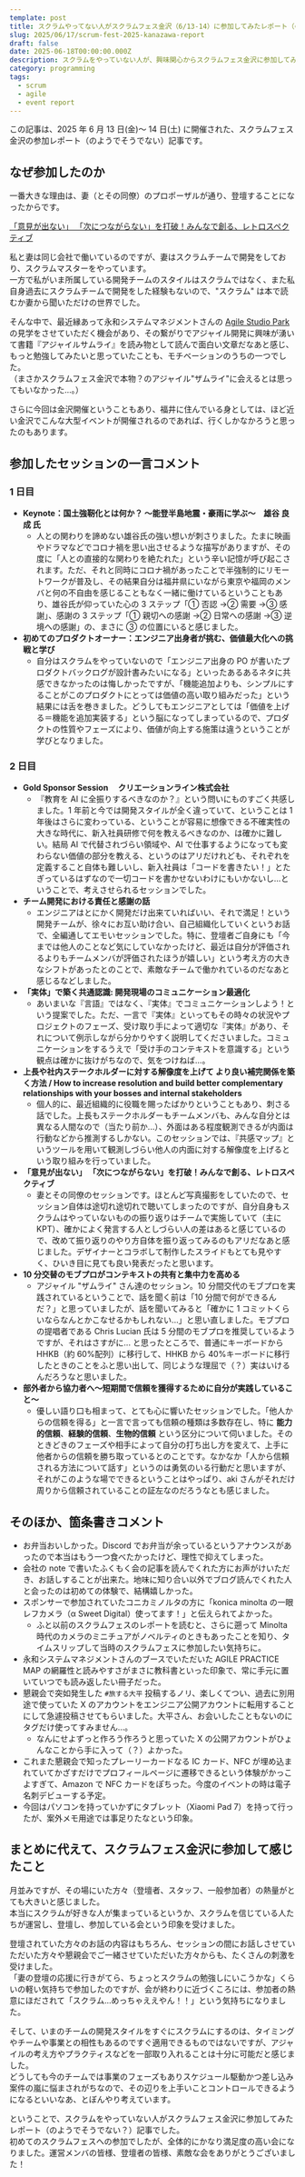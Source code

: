 ```yaml
---
template: post
title: スクラムやってない人がスクラムフェス金沢（6/13-14）に参加してみたレポート（のようでそうでない）記事
slug: 2025/06/17/scrum-fest-2025-kanazawa-report
draft: false
date: 2025-06-18T00:00:00.000Z
description: スクラムをやっていない人が、興味関心からスクラムフェス金沢に参加してみた感想をまとめました。
category: programming
tags:
  - scrum
  - agile
  - event report
---
```


この記事は、2025 年 6 月 13 日(金)～ 14 日(土) に開催された、スクラムフェス金沢の参加レポート（のようでそうでない）記事です。

## なぜ参加したのか

一番大きな理由は、妻（とその同僚）のプロポーザルが通り、登壇することになったからです。

[「意見が出ない」 「次につながらない」を打破！みんなで創る、レトロスペクティブ](https://confengine.com/conferences/scrum-fest-kanazawa-2025/proposal/22627)

私と妻は同じ会社で働いているのですが、妻はスクラムチームで開発をしており、スクラムマスターをやっています。  
一方で私がいま所属している開発チームのスタイルはスクラムではなく、また私自身過去にスクラムチームで開発をした経験もないので、"スクラム" は本で読むか妻から聞いただけの世界でした。

そんな中で、最近縁あって永和システムマネジメントさんの [Agile Studio Park](https://www.agile-studio.jp/) の見学をさせていただく機会があり、その繋がりでアジャイル開発に興味が湧いて書籍『アジャイルサムライ』を読み物として読んで面白い文章だなあと感じ、もっと勉強してみたいと思っていたことも、モチベーションのうちの一つでした。  
（まさかスクラムフェス金沢で本物？のアジャイル"ザムライ"に会えるとは思ってもいなかった...。）

さらに今回は金沢開催ということもあり、福井に住んでいる身としては、ほど近い金沢でこんな大型イベントが開催されるのであれば、行くしかなかろうと思ったのもあります。

## 参加したセッションの一言コメント

### 1 日目

- **Keynote：国土強靭化とは何か？ ～能登半島地震・豪雨に学ぶ～　雄谷 良成 氏**
  - 人との関わりを諦めない雄谷氏の強い想いが刺さりました。たまに映画やドラマなどでコロナ禍を思い出させるような描写がありますが、その度に「人との直接的な関わりを絶たれた」という辛い記憶が呼び起こされます。ただ、それと同時にコロナ禍があったことで半強制的にリモートワークが普及し、その結果自分は福井県にいながら東京や福岡のメンバと何の不自由を感じることもなく一緒に働けているということもあり、雄谷氏が仰っていた心の 3 ステップ「① 否認 →② 需要 →③ 感謝」、感謝の 3 ステップ「① 親切への感謝 →② 日常への感謝 →③ 逆境への感謝」の、まさに ③ の位置にいると感じました。
- **初めてのプロダクトオーナー：エンジニア出身者が挑む、価値最大化への挑戦と学び**
  - 自分はスクラムをやっていないので「エンジニア出身の PO が書いたプロダクトバックログが設計書みたいになる」といったあるあるネタに共感できなかったのは悔しかったですが、「機能追加よりも、シンプルにすることがこのプロダクトにとっては価値の高い取り組みだった」という結果には舌を巻きました。どうしてもエンジニアとしては「価値を上げる＝機能を追加実装する」という脳になってしまっているので、プロダクトの性質やフェーズにより、価値が向上する施策は違うということが学びとなりました。

### 2 日目

- **Gold Sponsor Session 　クリエーションライン株式会社**
  - 『教育を AI に全振りするべきなのか？』という問いにものすごく共感しました。1 年前と今では開発スタイルが全く違っていて、ということは 1 年後はさらに変わっている、ということが容易に想像できる不確実性の大きな時代に、新入社員研修で何を教えるべきなのか、は確かに難しい。結局 AI で代替されづらい領域や、AI で仕事するようになっても変わらない価値の部分を教える、というのはアリだけれども、それぞれを定義すること自体も難しいし、新入社員は「コードを書きたい！」とたぎっているはずなので一切コードを書かせないわけにもいかないし...ということで、考えさせられるセッションでした。
- **チーム開発における責任と感謝の話**
  - エンジニアはとにかく開発だけ出来ていればいい、それで満足！という開発チームが、徐々にお互い助け合い、自己組織化していくというお話で、全編通してエモいセッションでした。特に、登壇者ご自身にも「今までは他人のことなど気にしていなかったけど、最近は自分が評価されるよりもチームメンバが評価されたほうが嬉しい」という考え方の大きなシフトがあったとのことで、素敵なチームで働かれているのだなあと感じるなどしました。
- **「実体」で築く共通認識: 開発現場のコミュニケーション最適化**
  - あいまいな『言語』ではなく、『実体』でコミュニケーションしよう！という提案でした。ただ、一言で『実体』といってもその時々の状況やプロジェクトのフェーズ、受け取り手によって適切な『実体』があり、それについて例示しながら分かりやすく説明してくださいました。コミュニケーションをするうえで「受け手のコンテキストを意識する」という観点は確かに抜けがちなので、気をつけねば...。
- **上長や社内ステークホルダーに対する解像度を上げて より良い補完関係を築く方法 / How to increase resolution and build better complementary relationships with your bosses and internal stakeholders**
  - 個人的に、最近組織的に役職を賜ったばかりということもあり、刺さる話でした。上長もステークホルダーもチームメンバも、みんな自分とは異なる人間なので（当たり前か...）、外面はある程度観測できるが内面は行動などから推測するしかない。このセッションでは、『共感マップ』というツールを用いて観測しづらい他人の内面に対する解像度を上げるという取り組みを行っていました。
- **「意見が出ない」 「次につながらない」を打破！みんなで創る、レトロスペクティブ**
  - 妻とその同僚のセッションです。ほとんど写真撮影をしていたので、セッション自体は途切れ途切れで聴いてしまったのですが、自分自身もスクラムはやっていないものの振り返りはチームで実施していて（主に KPT）、確かによく発言する人としづらい人の差はあると感じているので、改めて振り返りのやり方自体を振り返ってみるのもアリだなあと感じました。デザイナーとコラボして制作したスライドもとても見やすく、ひいき目に見ても良い発表だったと思います。
- **10 分交替のモブプロがコンテキストの共有と集中力を高める**
  - アジャイル "ザムライ" さん達のセッション。10 分間交代のモブプロを実践されているということで、話を聞く前は「10 分間で何ができるんだ？」と思っていましたが、話を聞いてみると「確かに 1 コミットくらいならなんとかこなせるかもしれない...」と思い直しました。モブプロの提唱者である Chris Lucian 氏は 5 分間のモブプロを推奨しているようですが、それはさすがに... と思ったところで、普通にキーボードから HHKB（約 60%配列）に移行して、HHKB から 40%キーボードに移行したときのことをふと思い出して、同じような理屈で（？）実はいけるんだろうなと思いました。
- **部外者から協力者へ〜短期間で信頼を獲得するために自分が実践していること〜**
  - 優しい語り口も相まって、とても心に響いたセッションでした。「他人からの信頼を得る」と一言で言っても信頼の種類は多数存在し、特に **能力的信頼**、**経験的信頼**、**生物的信頼** という区分について伺いました。そのときどきのフェーズや相手によって自分の打ち出し方を変えて、上手に他者からの信頼を勝ち取っているとのことです。なかなか「人から信頼される方法について話す」というのは勇気のいる行動だと思いますが、それがこのような場でできるということはやっぱり、aki さんがそれだけ周りから信頼されていることの証左なのだろうなとも感じました。

## そのほか、箇条書きコメント

- お弁当おいしかった。Discord でお弁当が余っているというアナウンスがあったので本当はもう一つ食べたかったけど、理性で抑えてしまった。
- 会社の note で書いたふくもく会の記事を読んでくれた方にお声がけいただき、お話しすることが出来た。地味に知り合い以外でブログ読んでくれた人と会ったのは初めての体験で、結構嬉しかった。
- スポンサーで参加されていたコニカミノルタの方に「konica minolta の一眼レフカメラ（α Sweet Digital）使ってます！」と伝えられてよかった。
  - ふと以前のスクラムフェスのレポートを読むと、さらに遡って Minolta 時代のカメラのミニチュアがノベルティのときもあったことを知り、タイムスリップして当時のスクラムフェスに参加したい気持ちに。
- 永和システムマネジメントさんのブースでいただいた AGILE PRACTICE MAP の網羅性と読みやすさがまさに教科書といった印象で、常に手元に置いていつでも読み返したい冊子だった。
- 懇親会で突如発生した `#旅する大平` 投稿するノリ、楽しくてつい、過去に別用途で使っていた X のアカウントをエンジニア公開アカウントに転用することにして急遽投稿させてもらいました。大平さん、お会いしたこともないのにタグだけ使ってすみません...。
  - なんにせよずっと作ろう作ろうと思っていた X の公開アカウントがひょんなことから手に入って（？）よかった。
- これまた懇親会で知ったプレーリーカードなる IC カード、NFC が埋め込まれていてかざすだけでプロフィールページに遷移できるという体験がかっこよすぎて、Amazon で NFC カードをぽちった。今度のイベントの時は電子名刺デビューする予定。
- 今回はパソコンを持っていかずにタブレット（Xiaomi Pad 7）を持って行ったが、案外メモ用途では事足りたなという印象。

## まとめに代えて、スクラムフェス金沢に参加して感じたこと

月並みですが、その場にいた方々（登壇者、スタッフ、一般参加者）の熱量がとても大きいと感じました。  
本当にスクラムが好きな人が集まっているというか、スクラムを信じている人たちが運営し、登壇し、参加している会という印象を受けました。

登壇されていた方々のお話の内容はもちろん、セッションの間にお話しさせていただいた方々や懇親会でご一緒させていただいた方々からも、たくさんの刺激を受けました。  
「妻の登壇の応援に行きがてら、ちょっとスクラムの勉強しにいこうかな」くらいの軽い気持ちで参加したのですが、会が終わりに近づくころには、参加者の熱意にほだされて「スクラム...めっちゃええやん！！」という気持ちになりました。

そして、いまのチームの開発スタイルをすぐにスクラムにするのは、タイミングやチームや事業との相性もあるのですぐ適用できるものではないですが、アジャイルの考え方やプラクティスなどを一部取り入れることは十分に可能だと感じました。  
どうしても今のチームでは事業のフェーズもありスケジュール駆動かつ差し込み案件の嵐に悩まされがちなので、その辺りを上手いことコントロールできるようになるといいなあ、とぼんやり考えています。

ということで、スクラムをやっていない人がスクラムフェス金沢に参加してみたレポート（のようでそうでない？）記事でした。  
初めてのスクラムフェスへの参加でしたが、全体的にかなり満足度の高い会になりました。運営メンバの皆様、登壇者の皆様、素敵な会をありがとうございました！
